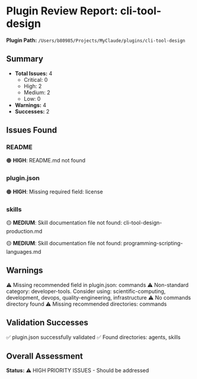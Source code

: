 # Plugin Review Report: cli-tool-design

**Plugin Path:** `/Users/b80985/Projects/MyClaude/plugins/cli-tool-design`

## Summary

- **Total Issues:** 4
  - Critical: 0
  - High: 2
  - Medium: 2
  - Low: 0
- **Warnings:** 4
- **Successes:** 2

## Issues Found

### README

🟠 **HIGH**: README.md not found

### plugin.json

🟠 **HIGH**: Missing required field: license

### skills

🟡 **MEDIUM**: Skill documentation file not found: cli-tool-design-production.md

🟡 **MEDIUM**: Skill documentation file not found: programming-scripting-languages.md

## Warnings

⚠️  Missing recommended field in plugin.json: commands
⚠️  Non-standard category: developer-tools. Consider using: scientific-computing, development, devops, quality-engineering, infrastructure
⚠️  No commands directory found
⚠️  Missing recommended directories: commands

## Validation Successes

✅ plugin.json successfully validated
✅ Found directories: agents, skills

## Overall Assessment

**Status:** ⚠️  HIGH PRIORITY ISSUES - Should be addressed